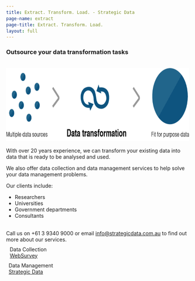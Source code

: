 ```yaml
---
title: Extract. Transform. Load. - Strategic Data
page-name: extract
page-title: Extract. Transform. Load.
layout: full
---
```


### Outsource your data transformation tasks

<br>
<img src="/img/Diagram_SD.png" class="img-responsive"
width="500" height="200" alt="Diagram Strategic Data">
<br>

With over 20 years experience, we can transform your existing data into data that is ready to be analysed and used.

We also offer data collection and data management services to help solve your data management problems.

Our clients include:
* Researchers
* Universities
* Government departments
* Consultants

<br>
Call us on +61 3 9340 9000 or email <a href="mailto:info@strategicdata.com.au">info@strategicdata.com.au</a> to find out more about our services.

<div class="feature col-sm-12 col-md-3" style="margin:10px;">
Data Collection <br>
<a href="http://www.websurvey.com.au/" class="btn btn-md btn-primary" style="margin-top:5px;">WebSurvey</a>
</div>

<div class="feature col-sm-12 col-md-3" style="margin:7px;">
Data Management
<br>
<a href="https://strategicdata.com.au/" class="btn btn-md btn-primary" style="margin-top:5px;">Strategic Data</a>
</div>

